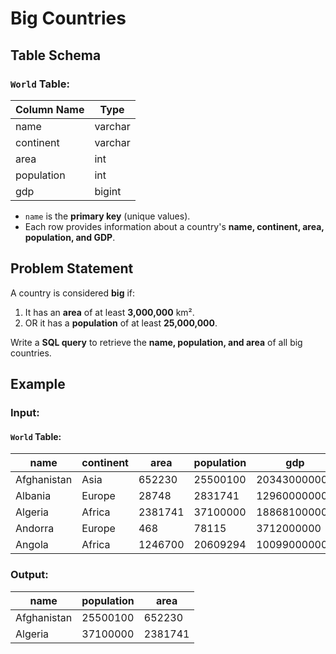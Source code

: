 # Big Countries

## Table Schema

### `World` Table:

| Column Name | Type    |
|-------------|---------|
| name        | varchar |
| continent   | varchar |
| area        | int     |
| population  | int     |
| gdp         | bigint  |

- `name` is the **primary key** (unique values).
- Each row provides information about a country's **name, continent, area, population, and GDP**.

## Problem Statement
A country is considered **big** if:
1. It has an **area** of at least **3,000,000** km².
2. OR it has a **population** of at least **25,000,000**.

Write a **SQL query** to retrieve the **name, population, and area** of all big countries.

## Example

### **Input:**
#### `World` Table:

| name        | continent | area    | population | gdp          |
|------------|-----------|---------|------------|--------------|
| Afghanistan | Asia      | 652230  | 25500100   | 20343000000  |
| Albania     | Europe    | 28748   | 2831741    | 12960000000  |
| Algeria     | Africa    | 2381741 | 37100000   | 188681000000 |
| Andorra     | Europe    | 468     | 78115      | 3712000000   |
| Angola      | Africa    | 1246700 | 20609294   | 100990000000 |

### **Output:**

| name        | population | area    |
|------------|------------|---------|
| Afghanistan | 25500100   | 652230  |
| Algeria     | 37100000   | 2381741 |
